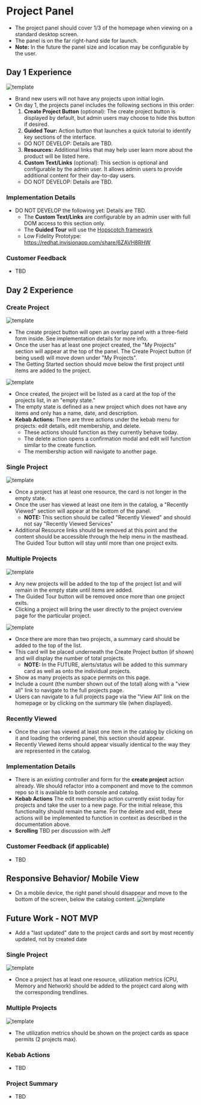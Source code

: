 # Project Panel
- The project panel should cover 1/3 of the homepage when viewing on a standard desktop screen.
- The panel is on the far right-hand side for launch.
- **Note:** In the future the panel size and location may be configurable by the user.

## Day 1 Experience
![template](img/OpenShiftMall_Day1-ProjectsBar-1B.png)

- Brand new users will not have any projects upon initial login.
- On day 1, the projects panel includes the following sections in this order:
  1. **Create Project Button** (optional): The create project button is displayed by default, but admin users may choose to hide this button if desired.
  2. **Guided Tour:** Action button that launches a quick tutorial to identify key sections of the interface.
    * DO NOT DEVELOP: Details are TBD.
  3. **Resources:** Additional links that may help user learn more about the product will be listed here.
  4. **Custom Text/Links** (optional): This section is optional and configurable by the admin user. It allows admin users to provide additional content for their day-to-day users.
    * DO NOT DEVELOP: Details are TBD.

### Implementation Details
- DO NOT DEVELOP the following yet: Details are TBD.
  - The **Custom Text/Links** are configurable by an admin user with full DOM access to this section only.
  - The **Guided Tour** will use the [Hopscotch framework](http://linkedin.github.io/hopscotch/)
  - Low Fidelity Prototype: https://redhat.invisionapp.com/share/6ZAVH8RHW

### Customer Feedback
- TBD

## Day 2 Experience

### Create Project
![template](img/OpenShiftMall_Day1-ProjectsBar-2B.png)

- The create project button will open an overlay panel with a three-field form inside. See implementation details for more info.
- Once the user has at least one project created, the "My Projects" section will appear at the top of the panel. The Create Project button (if being used) will move down under "My Projects".
- The Getting Started section should move below the first project until items are added to the project.

![template](img/OpenShiftMall_Day1-ProjectsBar-3B.png)

- Once created, the project will be listed as a card at the top of the projects list, in an "empty state."
- The empty state is defined as a new project which does not have any items and only has a name, date, and description.
- **Kebab Actions:** There are three actions under the kebab menu for projects: edit details, edit membership, and delete.
  - These actions should function as they currently behave today.
  - The delete action opens a confirmation modal and edit will function similar to the create function.
  - The membership action will navigate to another page.

### Single Project
![template](img/OpenShiftMall_Day1-ProjectsBar-4B.png)
- Once a project has at least one resource, the card is not longer in the empty state.
- Once the user has viewed at least one item in the catalog, a "Recently Viewed" section will appear at the bottom of the panel.
  - **NOTE:** This section should be called "Recently Viewed" and should not say "Recently Viewed Services"
- Additional Resource links should be removed at this point and the content should be  accessible through the help menu in the masthead. The Guided Tour button will stay until more than one project exits.

### Multiple Projects
![template](img/OpenShiftMall_Day1-ProjectsBar-5B.png)

- Any new projects will be added to the top of the project list and will remain in the empty state until items are added.
- The Guided Tour button will be removed once more than one project exits.
- Clicking a project will bring the user directly to the project overview page for the particular project.

![template](img/OpenShiftMall_Day1-ProjectsBar-7B.png)

- Once there are more than two projects, a summary card should be added to the top of the list.
- This card will be placed underneath the Create Project button (if shown) and will display the number of total projects.
  - **NOTE:** In the FUTURE, alerts/status will be added to this summary card as well as onto the individual projects.
- Show as many projects as space permits on this page.
- Include a count (the number shown out of the total) along with a "view all" link to navigate to the full projects page.
- Users can navigate to a full projects page via the "View All" link on the homepage or by clicking on the summary tile (when displayed).

### Recently Viewed
- Once the user has viewed at least one item in the catalog by clicking on it and loading the ordering panel, this section should appear.
- Recently Viewed items should appear visually identical to the way they are represented in the catalog.

### Implementation Details
- There is an existing controller and form for the **create project** action already.  We should refactor into a component and move to the common repo so it is available to both console and catalog.
- **Kebab Actions** The edit membership action currently exist today for projects and take the user to a new page. For the initial release, this functionality should remain the same. For the delete and edit, these actions will be implemented to function in context as described in the documentation above.
- **Scrolling** TBD per discussion with Jeff

### Customer Feedback (if applicable)
- TBD

## Responsive Behavior/ Mobile View
- On a mobile device, the right panel should disappear and move to the bottom of the screen, below the catalog content.
![template](img/projects-mobile.png)  







## Future Work - NOT MVP
- Add a "last updated" date to the project cards and sort by most recently updated, not by created date

### Single Project
![template](img/OpenShiftMall_Day1-ProjectsBar-4.png)
- Once a project has at least one resource, utilization metrics (CPU, Memory and Network) should be added to the project card along with the corresponding trendlines.

### Multiple Projects
![template](img/OpenShiftMall_Day1-ProjectsBar-6.png)
- The utilization metrics should be shown on the project cards as space permits (2 projects max).

### Kebab Actions
- TBD

### Project Summary
- TBD
